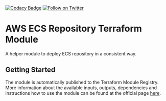 [![Codacy Badge](https://api.codacy.com/project/badge/Grade/e397d8d4e9f542aeb2a9fde25cf17f27)](https://www.codacy.com/app/PownJS/terraform-aws-ecs-repository?utm_source=github.com&amp;utm_medium=referral&amp;utm_content=opendevsecops/terraform-aws-ecs-repository&amp;utm_campaign=Badge_Grade)
[![Follow on Twitter](https://img.shields.io/twitter/follow/opendevsecops.svg?logo=twitter)](https://twitter.com/opendevsecops)

# AWS ECS Repository Terraform Module

A helper module to deploy ECS repository in a consistent way.

## Getting Started

The module is automatically published to the Terraform Module Registry. More information about the available inputs, outputs, dependencies and instructions how to use the module can be found at the official page [here](https://registry.terraform.io/modules/opendevsecops/ecs-repository).
